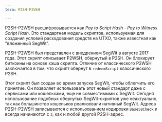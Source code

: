 ```yaml
---
term: P2SH-P2WSH

---
```

P2SH-P2WSH расшифровывается как *Pay to Script Hash - Pay to Witness Script Hash*. Это стандартная модель скриптов, используемая для создания условий расходования средств на UTXO, также известная как "вложенный SegWit".

P2SH-P2WSH был представлен с внедрением SegWit в августе 2017 года. Этот скрипт описывает P2WSH, обернутый в P2SH. Он блокирует биткоины на основе хэша скрипта. Отличие от классического P2WSH заключается в том, что скрипт обернут в `redeemScript` классического P2SH.

Этот скрипт был создан во время запуска SegWit, чтобы облегчить его принятие. Он позволяет использовать этот новый стандарт даже с сервисами или кошельками, еще не совместимыми с SegWit. Сегодня использование подобных обернутых SegWit-скриптов уже неактуально, так как большинство кошельков реализовали нативный SegWit. Адреса P2SH-P2WSH записываются с использованием кодировки `Base58Check` и всегда начинаются с `3`, как и любой другой P2SH-адрес.